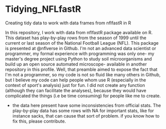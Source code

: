 # Tidying_NFLfastR
Creating tidy data to work with data frames from nflfastR in R 


In this repository, I work with data from nflfastR package available on R. This dataset has play-by-play rows from the season of 1999 until the current or last season of the National Football League (NFL). This package is presented at @nflverse in Github. 
I'm not an advanced data scientist or programmer, my formal experience with programming was only one- my master's degree project using Python to study soil microorganisms and build up an open source automated microscope- available in another repository in this profile. 
Well, that preamble aimed to expose the fact that I'm not a programmer, so my code is not so fluid like many others in Github, but I believe my code can help people whom use R (especially in the context of sport's analysis) just for fun. 
I did not create any function (although they can facilitate the analyses), because they would have complicated the things (i.e be time consuming) for people like me to create. 
* the data here present have some inconsistencies from official stats. The play-by-play data has some rows with NA for important stats, like for instance sacks, that can cause that sort of problem. if you know how to fix this, please contribute.  

